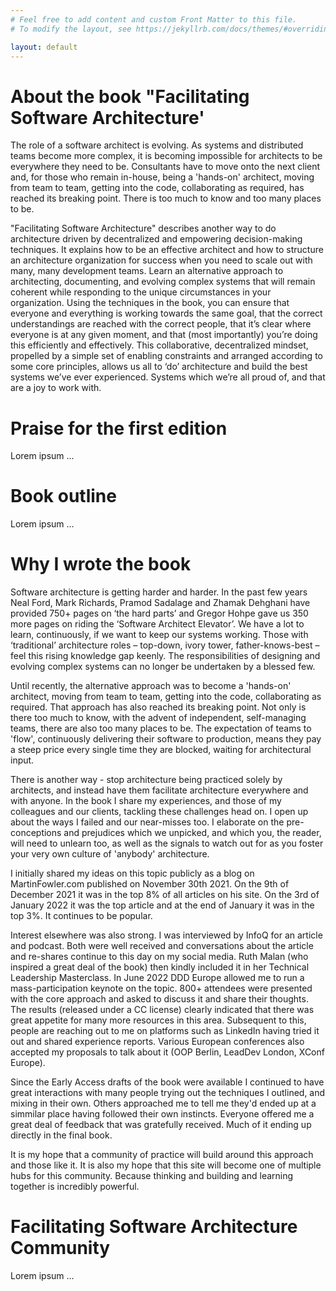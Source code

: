 ```yaml
---
# Feel free to add content and custom Front Matter to this file.
# To modify the layout, see https://jekyllrb.com/docs/themes/#overriding-theme-defaults

layout: default
---
```


# About the book "Facilitating Software Architecture'
The role of a software architect is evolving. As systems and distributed teams become more complex, it is becoming impossible for architects to be everywhere they need to be. Consultants have to move onto the next client and, for those who remain in-house, being a 'hands-on' architect, moving from team to team, getting into the code, collaborating as required, has reached its breaking point. There is too much to know and too many places to be.

"Facilitating Software Architecture" describes another way to do architecture driven by decentralized and empowering decision-making techniques. It explains how to be an effective architect and how to structure an architecture organization for success when you need to scale out with many, many development teams. Learn an alternative approach to architecting, documenting, and evolving complex systems that will remain coherent while responding to the unique circumstances in your organization. Using the techniques in the book, you can ensure that everyone and everything is working towards the same goal, that the correct understandings are reached with the correct people, that it’s clear where everyone is at any given moment, and that (most importantly) you’re doing this efficiently and effectively. This collaborative, decentralized mindset, propelled by a simple set of enabling constraints and arranged according to some core principles, allows us all to ‘do’ architecture and build the best systems we’ve ever experienced. Systems which we’re all proud of, and that are a joy to work with.

# Praise for the first edition
Lorem ipsum ...

# Book outline
Lorem ipsum ...

# Why I wrote the book
Software architecture is getting harder and harder. In the past few years Neal Ford, Mark Richards, Pramod Sadalage and Zhamak Dehghani have provided 750+ pages on ‘the hard parts’ and Gregor Hohpe gave us 350 more pages on riding the ‘Software Architect Elevator’. We have a lot to learn, continuously, if we want to keep our systems working. Those with ‘traditional’ architecture roles – top-down, ivory tower, father-knows-best – feel this rising knowledge gap keenly. The responsibilities of designing and evolving complex systems can no longer be undertaken by a blessed few.

Until recently, the alternative approach was to become a 'hands-on' architect, moving from team to team, getting into the code, collaborating as required. That approach has also reached its breaking point. Not only is there too much to know, with the advent of independent, self-managing teams, there are also too many places to be. The expectation of teams to 'flow', continuously delivering their software to production, means they pay a steep price every single time they are blocked, waiting for architectural input.

There is another way - stop architecture being practiced solely by architects, and instead have them facilitate architecture everywhere and with anyone. In the book I share my experiences, and those of my colleagues and our clients, tackling these challenges head on. I open up about the ways I failed and our near-misses too. I elaborate on the pre-conceptions and prejudices which we unpicked, and which you, the reader, will need to unlearn too, as well as the signals to watch out for as you foster your very own culture of 'anybody' architecture.

I initially shared my ideas on this topic publicly as a blog on MartinFowler.com published on November 30th 2021. On the 9th of December 2021 it was in the top 8% of all articles on his site. On the 3rd of January 2022 it was the top article and at the end of January it was in the top 3%. It continues to be popular.

Interest elsewhere was also strong. I was interviewed by InfoQ for an article and podcast.  Both were well received and conversations about the article and re-shares continue to this day on my social media. Ruth Malan (who inspired a great deal of the book) then kindly included it in her Technical Leadership Masterclass. In June 2022 DDD Europe allowed me to run a mass-participation keynote on the topic. 800+ attendees were presented with the core approach and asked to discuss it and share their thoughts. The results (released under a CC license) clearly indicated that there was great appetite for many more resources in this area.  Subsequent to this, people are reaching out to me on platforms such as LinkedIn having tried it out and shared experience reports. Various European conferences also accepted my proposals to talk about it (OOP Berlin, LeadDev London, XConf Europe). 

Since the Early Access drafts of the book were available I continued to have great interactions with many people trying out the techniques I outlined, and mixing in their own. Others approached me to tell me they'd ended up at a simmilar place having followed their own instincts. Everyone offered me a great deal of feedback that was gratefully received. Much of it ending up directly in the final book.

It is my hope that a community of practice will build around this approach and those like it. It is also my hope that this site will become one of multiple hubs for this community. Because thinking and building and learning together is incredibly powerful.

# Facilitating Software Architecture Community
Lorem ipsum ...
